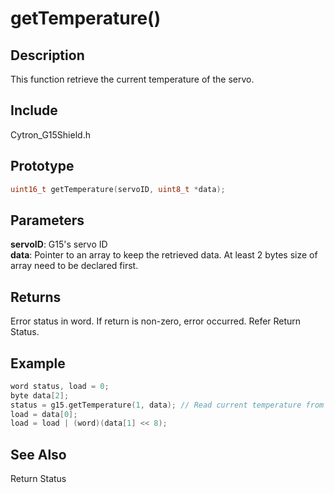 # getTemperature() #

## Description ##
This function retrieve the current temperature of the servo.

## Include ##
Cytron_G15Shield.h

## Prototype ##
```c
uint16_t getTemperature(servoID, uint8_t *data);
```

## Parameters ##
**servoID**: G15's servo ID<br/>
**data**: Pointer to an array to keep the retrieved data. At least 2 bytes size of array need to be declared first.

## Returns ##
Error status in word. If return is non-zero, error occurred. Refer Return Status.

## Example ##
```c
word status, load = 0;
byte data[2];
status = g15.getTemperature(1, data); // Read current temperature from G15 with ID number 1
load = data[0];
load = load | (word)(data[1] << 8);
```

## See Also ##
Return Status